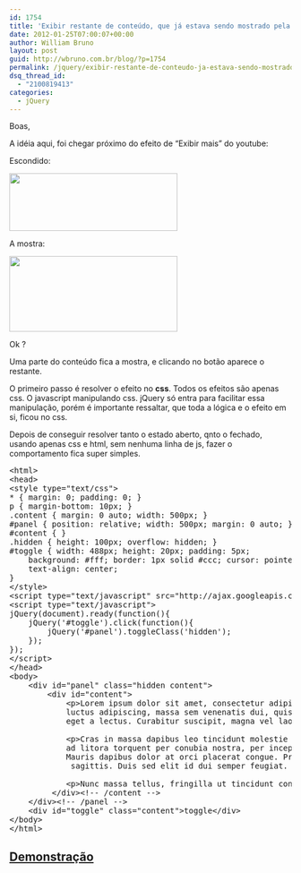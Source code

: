 ```yaml
---
id: 1754
title: 'Exibir restante de conteúdo, que já estava sendo mostrado pela &#8220;metade&#8221;- jQuery exibe-esconde'
date: 2012-01-25T07:00:07+00:00
author: William Bruno
layout: post
guid: http://wbruno.com.br/blog/?p=1754
permalink: /jquery/exibir-restante-de-conteudo-ja-estava-sendo-mostrado-pela-metade-jquery-exibe-esconde/
dsq_thread_id:
  - "2100819413"
categories:
  - jQuery
---
```

Boas,

A idéia aqui, foi chegar próximo do efeito de &#8220;Exibir mais&#8221; do youtube:

Escondido:

[<img src="/wp-content/uploads/2012/01/more-300x103.png" alt="" title="more" width="300" height="103" class="aligncenter size-medium wp-image-1755" srcset="/wp-content/uploads/2012/01/more-300x103.png 300w, /wp-content/uploads/2012/01/more.png 656w" sizes="(max-width: 300px) 100vw, 300px" />](/wp-content/uploads/2012/01/more.png)

A mostra:

[<img src="/wp-content/uploads/2012/01/less-300x135.png" alt="" title="less" width="300" height="135" class="aligncenter size-medium wp-image-1756" srcset="/wp-content/uploads/2012/01/less-300x135.png 300w, /wp-content/uploads/2012/01/less.png 642w" sizes="(max-width: 300px) 100vw, 300px" />](/wp-content/uploads/2012/01/less.png)

Ok ?

Uma parte do conteúdo fica a mostra, e clicando no botão aparece o restante.

O primeiro passo é resolver o efeito no **css**. Todos os efeitos são apenas css. O javascript manipulando css. jQuery só entra para facilitar essa manipulação, porém é importante ressaltar, que toda a lógica e o efeito em si, ficou no css.

Depois de conseguir resolver tanto o estado aberto, qnto o fechado, usando apenas css e html, sem nenhuma linha de js, fazer o comportamento fica super simples.

<pre name="code" class="html">&lt;html>
&lt;head>
&lt;style type="text/css">
* { margin: 0; padding: 0; }
p { margin-bottom: 10px; }
.content { margin: 0 auto; width: 500px; }
#panel { position: relative; width: 500px; margin: 0 auto; }
#content { }
.hidden { height: 100px; overflow: hidden; }
#toggle { width: 488px; height: 20px; padding: 5px;
	background: #fff; border: 1px solid #ccc; cursor: pointer;
	text-align: center;
}
&lt;/style>
&lt;script type="text/javascript" src="http://ajax.googleapis.com/ajax/libs/jquery/1.7.1/jquery.min.js">&lt;/script>
&lt;script type="text/javascript">
jQuery(document).ready(function(){
	jQuery('#toggle').click(function(){
		jQuery('#panel').toggleClass('hidden');
	});
});
&lt;/script>
&lt;/head>
&lt;body>
	&lt;div id="panel" class="hidden content">
		&lt;div id="content">
			&lt;p>Lorem ipsum dolor sit amet, consectetur adipiscing elit. Donec sed gravida dolor. Fusce aliquam, urna sit amet
            luctus adipiscing, massa sem venenatis dui, quis accumsan mi orci eu orci. Mauris nec massa non mi iaculis tincidunt
            eget a lectus. Curabitur suscipit, magna vel laoreet volutpat, sem mauris placerat risus, nec pretium mauris orci non dui.&lt;/p>

			&lt;p>Cras in massa dapibus leo tincidunt molestie nec ut sem. Aenean sit amet ipsum risus. Class aptent taciti sociosqu
            ad litora torquent per conubia nostra, per inceptos himenaeos. Cras vitae erat at magna volutpat consequat ut a justo.
            Mauris dapibus dolor at orci placerat congue. Praesent facilisis sodales molestie. Quisque eget lacus eget justo aliquet
             sagittis. Duis sed elit id dui semper feugiat. Vivamus risus magna, facilisis at hendrerit sit amet, accumsan nec felis.&lt;/p>

			&lt;p>Nunc massa tellus, fringilla ut tincidunt consequat, ultricies eget nunc. &lt;/p>
         &lt;/div>&lt;!-- /content -->
	&lt;/div>&lt;!-- /panel -->
	&lt;div id="toggle" class="content">toggle&lt;/div>
&lt;/body>
&lt;/html>
</pre>

## [Demonstração](http://wbruno.com.br/scripts/mostra_metade.html)
